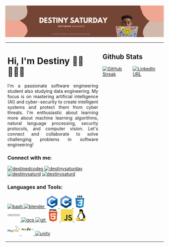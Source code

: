 [![LinkedIn URL](https://github.com/DestinedCodes/DestinedCodes/blob/main/images/Pink%20and%20Tan%20Flowers%20Modern%20Artisan%20Business%20X-Frame%20Banner.png)](https://linkedin.com/in/destinysaturday)

<table>
  <tr>
    <td width="60%" valign="top">
      <h1>Hi, I'm Destiny 👋🏽 👨🏽‍💻</h1>
      <p align="justify">
      I'm a passionate software engineering student also studying data engineering. My focus is on mastering artificial intelligence (AI) and cyber-security to create intelligent systems and protect them from cyber threats. I'm enthusiastic about learning more about machine learning algorithms, natural language processing, security protocols, and computer vision. Let's connect and collaborate to solve challenging problems in software engineering!
      </p>
      <h3>Connect with me:</h3>
      <p>
        <a href="https://twitter.com/destinedcodes" target="_blank"><img src="https://raw.githubusercontent.com/rahuldkjain/github-profile-readme-generator/master/src/images/icons/Social/twitter.svg" alt="destinedcodes" height="30" width="40" /></a>
        <a href="https://linkedin.com/in/destinysaturday" target="_blank"><img src="https://raw.githubusercontent.com/rahuldkjain/github-profile-readme-generator/master/src/images/icons/Social/linked-in-alt.svg" alt="destinysaturday" height="30" width="40" /></a>
        <a href="https://fb.com/destinysaturd" target="_blank"><img src="https://raw.githubusercontent.com/rahuldkjain/github-profile-readme-generator/master/src/images/icons/Social/facebook.svg" alt="destinysaturd" height="30" width="40" /></a>
        <a href="https://instagram.com/destinysaturd" target="_blank"><img src="https://raw.githubusercontent.com/rahuldkjain/github-profile-readme-generator/master/src/images/icons/Social/instagram.svg" alt="destinysaturd" height="30" width="40" /></a>
      </p>
      <h3 align="left">Languages and Tools:</h3>
      <p align="left"> <a href="https://www.gnu.org/software/bash/" target="_blank" rel="noreferrer"> <img src="https://www.vectorlogo.zone/logos/gnu_bash/gnu_bash-icon.svg" alt="bash" width="40" height="40"/> </a> <a href="https://www.blender.org/" target="_blank" rel="noreferrer"> <img src="https://download.blender.org/branding/community/blender_community_badge_white.svg" alt="blender" width="40" height="40"/> </a> <a href="https://www.cprogramming.com/" target="_blank" rel="noreferrer"> <img src="https://raw.githubusercontent.com/devicons/devicon/master/icons/c/c-original.svg" alt="c" width="40" height="40"/> </a> <a href="https://www.w3schools.com/cpp/" target="_blank" rel="noreferrer"> <img src="https://raw.githubusercontent.com/devicons/devicon/master/icons/cplusplus/cplusplus-original.svg" alt="cplusplus" width="40" height="40"/> </a> <a href="https://www.w3schools.com/css/" target="_blank" rel="noreferrer"> <img src="https://raw.githubusercontent.com/devicons/devicon/master/icons/css3/css3-original-wordmark.svg" alt="css3" width="40" height="40"/> </a> <a href="https://expressjs.com" target="_blank" rel="noreferrer"> <img src="https://raw.githubusercontent.com/devicons/devicon/master/icons/express/express-original-wordmark.svg" alt="express" width="40" height="40"/> </a> <a href="https://cloud.google.com" target="_blank" rel="noreferrer"> <img src="https://www.vectorlogo.zone/logos/google_cloud/google_cloud-icon.svg" alt="gcp" width="40" height="40"/> </a> <a href="https://git-scm.com/" target="_blank" rel="noreferrer"> <img src="https://www.vectorlogo.zone/logos/git-scm/git-scm-icon.svg" alt="git" width="40" height="40"/> </a> <a href="https://www.w3.org/html/" target="_blank" rel="noreferrer"> <img src="https://raw.githubusercontent.com/devicons/devicon/master/icons/html5/html5-original-wordmark.svg" alt="html5" width="40" height="40"/> </a> <a href="https://developer.mozilla.org/en-US/docs/Web/JavaScript" target="_blank" rel="noreferrer"> <img src="https://raw.githubusercontent.com/devicons/devicon/master/icons/javascript/javascript-original.svg" alt="javascript" width="40" height="40"/> </a> <a href="https://www.linux.org/" target="_blank" rel="noreferrer"> <img src="https://raw.githubusercontent.com/devicons/devicon/master/icons/linux/linux-original.svg" alt="linux" width="40" height="40"/> </a> <a href="https://www.mysql.com/" target="_blank" rel="noreferrer"> <img src="https://raw.githubusercontent.com/devicons/devicon/master/icons/mysql/mysql-original-wordmark.svg" alt="mysql" width="40" height="40"/> </a> <a href="https://nodejs.org" target="_blank" rel="noreferrer"> <img src="https://raw.githubusercontent.com/devicons/devicon/master/icons/nodejs/nodejs-original-wordmark.svg" alt="nodejs" width="40" height="40"/> </a> <a href="https://unity.com/" target="_blank" rel="noreferrer"> <img src="https://www.vectorlogo.zone/logos/unity3d/unity3d-icon.svg" alt="unity" width="40" height="40"/> </a> 
      </p>
    </td>
    <td width="50%" valign="top">
      <h2>Github Stats</h2>
      <div style="display:flex; justify-content: space-between;">
        <a href="https://git.io/streak-stats"><img width="100%" src="https://github-readme-streak-stats.herokuapp.com?user=DestinedCodes&amp;theme=transparent&amp;date_format=M%20j%5B%2C%20Y%5D" alt="GitHub Streak"></a>
        <a href="https://linkedin.com/in/destinysaturday"><img width="100%" valign="top" src="https://github-readme-stats.vercel.app/api/top-langs/?username=DestinedCodes&amp;langs_count=8&amp;theme=transparent" alt="LinkedIn URL" height="100%"></a>
      </div>
    </td>
  </tr>
</table>
